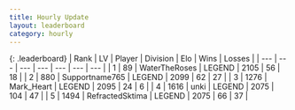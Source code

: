 ```yaml
---
title: Hourly Update
layout: leaderboard
category: hourly
---
```


{: .leaderboard}
| Rank | LV | Player | Division | Elo | Wins | Losses |
| --- | --- | --- | --- | --- | --- | --- |
| <span data-change="0">1</span> | 89 | <span title="ID: 773086">WaterTheRoses</span> | LEGEND | <span data-change="0">2105</span> | <span data-change="0">56</span> | <span data-change="0">18</span> |
| <span data-change="0">2</span> | 880 | <span title="ID: 188640">Supportname765</span> | LEGEND | <span data-change="0">2099</span> | <span data-change="0">62</span> | <span data-change="0">27</span> |
| <span data-change="0">3</span> | 1276 | <span title="ID: 498323">Mark_Heart</span> | LEGEND | <span data-change="0">2095</span> | <span data-change="0">24</span> | <span data-change="0">6</span> |
| <span data-change="0">4</span> | 1616 | <span title="ID: 692745">unki</span> | LEGEND | <span data-change="-6">2075</span> | <span data-change="3">104</span> | <span data-change="2">47</span> |
| <span data-change="0">5</span> | 1494 | <span title="ID: 402846">RefractedSktima</span> | LEGEND | <span data-change="0">2075</span> | <span data-change="0">66</span> | <span data-change="0">37</span> |